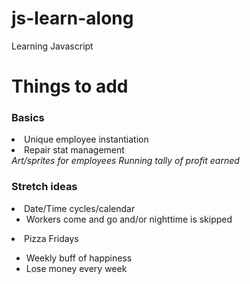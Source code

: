 # js-learn-along

Learning Javascript

# Things to add

### Basics

<li>Unique employee instantiation</li>
<li>Repair stat management</li>
<i>Art/sprites for employees</i>
<i>Running tally of profit earned</i>

### Stretch ideas

<li>Date/Time cycles/calendar
  <ul>
    <li>Workers come and go and/or nighttime is skipped</li>
  </ul>
<li>Pizza Fridays</li>
<ul>
  <li>Weekly buff of happiness</li>
  <li>Lose money every week</li>
</ul>
